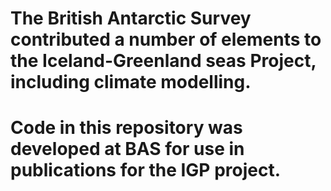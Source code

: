 # The British Antarctic Survey contributed a number of elements to the Iceland-Greenland seas Project, including climate modelling. 
# Code in this repository was developed at BAS for use in publications for the IGP project.  
